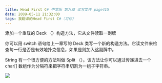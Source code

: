 ```yaml
---
title: Head First C# 中文版 第九章 读写文件 page415
date: 2009-05-11 21:32:00
tags: 我翻译的Head First C#（习作）
---
```

添加一个重载的  Deck  （）构造方法，它从文件读取一副牌

  

你可以用  switch  语句给上一章写的  Deck  类写一个新的构造方法。它读文件来检查每一行是否是有效地扑克信息，如果是则加入这副牌中。

  

String  有一个很方便的方法叫做  Split  （）。该方法让你可以通过传递进去一个  char[]  数组作为分隔符来把字符串切割为一组子字符串。

  

![](https://p-blog.csdn.net/images/p_blog_csdn_net/cuipengfei1/EntryImages/20090511/2009-05-11_21-22-44.jpg)



